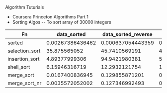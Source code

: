 Algorithm Tuturials

- Coursera Princeton Algorithms Part 1
- Sorting Algos
-- To sort array of 30000 integers

| Fn             | data_sorted      | data_sorted_reverse | data_random     |
|----------------|------------------|---------------------|-----------------|
| sorted         | 0.00267386436462 | 0.000637054443359   | 0.0111041069031 |
| selection_sort | 35.875565052     | 45.7410569191       | 47.5663309097   |
| insertion_sort | 4.89377999306    | 94.9421980381       | 50.8514750004   |
| shell_sort     | 6.15946316719    | 12.2932121754       | 12.1447789669   |
| merge_sort     | 0.0167400836945  | 0.129855871201      | 0.144312143326  |
| merge_sort_nr  | 0.0035572052002  | 0.127346992493      | 0.151198863983  |


